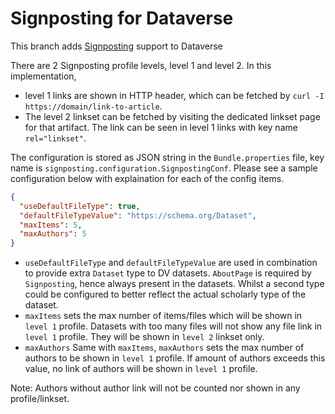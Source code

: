 # Signposting for Dataverse

This branch adds [Signposting](https://signposting.org/) support to Dataverse

There are 2 Signposting profile levels, level 1 and level 2. In this implementation, 
 * level 1 links are shown in 
HTTP header, which can be fetched by `curl -I https://domain/link-to-article`. 
 * The level 2 linkset can be fetched by visiting the dedicated linkset page for 
   that artifact. The link can be seen in level 1 links with key name `rel="linkset"`.

The configuration is stored as JSON string in the `Bundle.properties` file, key name is
`signposting.configuration.SignpostingConf`. Please see a sample configuration below with explaination for each of the
config items.

```json
{
  "useDefaultFileType": true,
  "defaultFileTypeValue": "https://schema.org/Dataset",
  "maxItems": 5,
  "maxAuthors": 5
}
```

 * `useDefaultFileType` and `defaultFileTypeValue` are used in combination to provide extra `Dataset` type to DV 
   datasets. `AboutPage` is required by `Signposting`, hence always present in the datasets. Whilst a second type 
   could be configured to better reflect the actual scholarly type of the dataset. 
 * `maxItems` sets the max number of items/files which will be shown in `level 1` profile. Datasets with 
   too many files will not show any file link in `level 1` profile. They will be shown in `level 2` linkset only. 
 * `maxAuthors` Same with `maxItems`, `maxAuthors` sets the max number of authors to be shown in `level 1` profile. 
If amount of authors exceeds this value, no link of authors will be shown in `level 1` profile. 

Note: Authors without author link will not be counted nor shown in any profile/linkset. 